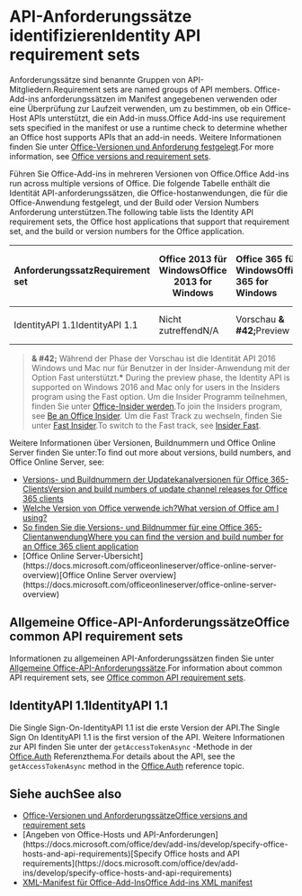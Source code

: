 # <a name="identity-api-requirement-sets"></a><span data-ttu-id="bb742-101">API-Anforderungssätze identifizieren</span><span class="sxs-lookup"><span data-stu-id="bb742-101">Identity API requirement sets</span></span>

<span data-ttu-id="bb742-102">Anforderungssätze sind benannte Gruppen von API-Mitgliedern.</span><span class="sxs-lookup"><span data-stu-id="bb742-102">Requirement sets are named groups of API members.</span></span> <span data-ttu-id="bb742-103">Office-Add-ins anforderungssätzen im Manifest angegebenen verwenden oder eine Überprüfung zur Laufzeit verwenden, um zu bestimmen, ob ein Office-Host APIs unterstützt, die ein Add-in muss.</span><span class="sxs-lookup"><span data-stu-id="bb742-103">Office Add-ins use requirement sets specified in the manifest or use a runtime check to determine whether an Office host supports APIs that an add-in needs.</span></span> <span data-ttu-id="bb742-104">Weitere Informationen finden Sie unter [Office-Versionen und Anforderung festgelegt](https://docs.microsoft.com/office/dev/add-ins/develop/office-versions-and-requirement-sets).</span><span class="sxs-lookup"><span data-stu-id="bb742-104">For more information, see [Office versions and requirement sets](https://docs.microsoft.com/office/dev/add-ins/develop/office-versions-and-requirement-sets).</span></span>

<span data-ttu-id="bb742-105">Führen Sie Office-Add-ins in mehreren Versionen von Office.</span><span class="sxs-lookup"><span data-stu-id="bb742-105">Office Add-ins run across multiple versions of Office.</span></span> <span data-ttu-id="bb742-106">Die folgende Tabelle enthält die Identität API-anforderungssätzen, die Office-hostanwendungen, die für die Office-Anwendung festgelegt, und der Build oder Version Numbers Anforderung unterstützen.</span><span class="sxs-lookup"><span data-stu-id="bb742-106">The following table lists the Identity API requirement sets, the Office host applications that support that requirement set, and the build or version numbers for the Office application.</span></span>

|  <span data-ttu-id="bb742-107">Anforderungssatz</span><span class="sxs-lookup"><span data-stu-id="bb742-107">Requirement set</span></span>  | <span data-ttu-id="bb742-108">Office 2013 für Windows</span><span class="sxs-lookup"><span data-stu-id="bb742-108">Office 2013 for Windows</span></span> | <span data-ttu-id="bb742-109">Office 365 für Windows</span><span class="sxs-lookup"><span data-stu-id="bb742-109">Office 365 for Windows</span></span>   |  <span data-ttu-id="bb742-110">Office 365 für iPad</span><span class="sxs-lookup"><span data-stu-id="bb742-110">Office 365 for iPad</span></span>  |  <span data-ttu-id="bb742-111">Office 365 für Mac</span><span class="sxs-lookup"><span data-stu-id="bb742-111">Office 365 for Mac</span></span>  | <span data-ttu-id="bb742-112">Office Online</span><span class="sxs-lookup"><span data-stu-id="bb742-112">Office Online</span></span>  | <span data-ttu-id="bb742-113">SharePoint Online</span><span class="sxs-lookup"><span data-stu-id="bb742-113">SharePoint Online</span></span> | <span data-ttu-id="bb742-114">OneDrive.com</span><span class="sxs-lookup"><span data-stu-id="bb742-114">OneDrive.com</span></span> |<span data-ttu-id="bb742-115">Outlook.com und Exchange Online</span><span class="sxs-lookup"><span data-stu-id="bb742-115">Outlook.com & Exchange Online</span></span>|
|:-----|-----|:-----|:-----|:-----|:-----|:-----|:-----|:-----|
| <span data-ttu-id="bb742-116">IdentityAPI 1.1</span><span class="sxs-lookup"><span data-stu-id="bb742-116">IdentityAPI 1.1</span></span>  | <span data-ttu-id="bb742-117">Nicht zutreffend</span><span class="sxs-lookup"><span data-stu-id="bb742-117">N/A</span></span> | <span data-ttu-id="bb742-118">Vorschau **& #42;**</span><span class="sxs-lookup"><span data-stu-id="bb742-118">Preview **&#42;**</span></span> | <span data-ttu-id="bb742-119">Bald verfügbar</span><span class="sxs-lookup"><span data-stu-id="bb742-119">Coming soon</span></span> | <span data-ttu-id="bb742-120">Vorschau **& #42;**</span><span class="sxs-lookup"><span data-stu-id="bb742-120">Preview **&#42;**</span></span>| <span data-ttu-id="bb742-121">Verfügbar</span><span class="sxs-lookup"><span data-stu-id="bb742-121">Available</span></span> | <span data-ttu-id="bb742-122">Verfügbar</span><span class="sxs-lookup"><span data-stu-id="bb742-122">Available</span></span>| <span data-ttu-id="bb742-123">Bald verfügbar</span><span class="sxs-lookup"><span data-stu-id="bb742-123">Coming soon</span></span> | <span data-ttu-id="bb742-124">Bald verfügbar</span><span class="sxs-lookup"><span data-stu-id="bb742-124">Coming soon</span></span> |

> <span data-ttu-id="bb742-125">**& #42;** Während der Phase der Vorschau ist die Identität API 2016 Windows und Mac nur für Benutzer in der Insider-Anwendung mit der Option Fast unterstützt.</span><span class="sxs-lookup"><span data-stu-id="bb742-125">**&#42;** During the preview phase, the Identity API is supported on Windows 2016 and Mac only for users in the Insiders program using the Fast option.</span></span> <span data-ttu-id="bb742-126">Um die Insider Programm teilnehmen, finden Sie unter [Office-Insider werden](https://products.office.com/office-insider?tab=tab-1).</span><span class="sxs-lookup"><span data-stu-id="bb742-126">To join the Insiders program, see [Be an Office Insider](https://products.office.com/office-insider?tab=tab-1).</span></span> <span data-ttu-id="bb742-127">Um die Fast Track zu wechseln, finden Sie unter [Fast Insider](https://answers.microsoft.com/en-us/msoffice/forum/msoffice_officeinsider-mso_win10-msoinsider_reg/its-here-office-insider-fast-for-office-2016-on/dbe8e7bb-9523-44a4-948b-9436fedfd961).</span><span class="sxs-lookup"><span data-stu-id="bb742-127">To switch to the Fast track, see [Insider Fast](https://answers.microsoft.com/en-us/msoffice/forum/msoffice_officeinsider-mso_win10-msoinsider_reg/its-here-office-insider-fast-for-office-2016-on/dbe8e7bb-9523-44a4-948b-9436fedfd961).</span></span>

<span data-ttu-id="bb742-128">Weitere Informationen über Versionen, Buildnummern und Office Online Server finden Sie unter:</span><span class="sxs-lookup"><span data-stu-id="bb742-128">To find out more about versions, build numbers, and Office Online Server, see:</span></span>

- [<span data-ttu-id="bb742-129">Versions- und Buildnummern der Updatekanalversionen für Office 365-Clients</span><span class="sxs-lookup"><span data-stu-id="bb742-129">Version and build numbers of update channel releases for Office 365 clients</span></span>](https://support.office.com/article/version-and-build-numbers-of-update-channel-releases-ae942449-1fca-4484-898b-a933ea23def7)
- [<span data-ttu-id="bb742-130">Welche Version von Office verwende ich?</span><span class="sxs-lookup"><span data-stu-id="bb742-130">What version of Office am I using?</span></span>](https://support.office.com/article/What-version-of-Office-am-I-using-932788b8-a3ce-44bf-bb09-e334518b8b19)
- [<span data-ttu-id="bb742-131">So finden Sie die Versions- und Bildnummer für eine Office 365-Clientanwendung</span><span class="sxs-lookup"><span data-stu-id="bb742-131">Where you can find the version and build number for an Office 365 client application</span></span>](https://support.office.com/article/version-and-build-numbers-of-update-channel-releases-ae942449-1fca-4484-898b-a933ea23def7)
- <span data-ttu-id="bb742-132">
  [Office Online Server-Übersicht](https://docs.microsoft.com/officeonlineserver/office-online-server-overview)</span><span class="sxs-lookup"><span data-stu-id="bb742-132">[Office Online Server overview](https://docs.microsoft.com/officeonlineserver/office-online-server-overview)</span></span>

## <a name="office-common-api-requirement-sets"></a><span data-ttu-id="bb742-133">Allgemeine Office-API-Anforderungssätze</span><span class="sxs-lookup"><span data-stu-id="bb742-133">Office common API requirement sets</span></span>

<span data-ttu-id="bb742-134">Informationen zu allgemeinen API-Anforderungssätzen finden Sie unter [Allgemeine Office-API-Anforderungssätze](office-add-in-requirement-sets.md).</span><span class="sxs-lookup"><span data-stu-id="bb742-134">For information about common API requirement sets, see [Office common API requirement sets](office-add-in-requirement-sets.md).</span></span>

## <a name="identityapi-11"></a><span data-ttu-id="bb742-135">IdentityAPI 1.1</span><span class="sxs-lookup"><span data-stu-id="bb742-135">IdentityAPI 1.1</span></span> 

<span data-ttu-id="bb742-136">Die Single Sign-On-IdentityAPI 1.1 ist die erste Version der API.</span><span class="sxs-lookup"><span data-stu-id="bb742-136">The Single Sign On IdentityAPI 1.1 is the first version of the API.</span></span> <span data-ttu-id="bb742-137">Weitere Informationen zur API finden Sie unter der `getAccessTokenAsync` -Methode in der [Office.Auth](/javascript/api/office/office.auth) Referenzthema.</span><span class="sxs-lookup"><span data-stu-id="bb742-137">For details about the API, see the `getAccessTokenAsync` method in the [Office.Auth](/javascript/api/office/office.auth) reference topic.</span></span>

## <a name="see-also"></a><span data-ttu-id="bb742-138">Siehe auch</span><span class="sxs-lookup"><span data-stu-id="bb742-138">See also</span></span>

- [<span data-ttu-id="bb742-139">Office-Versionen und Anforderungssätze</span><span class="sxs-lookup"><span data-stu-id="bb742-139">Office versions and requirement sets</span></span>](https://docs.microsoft.com/office/dev/add-ins/develop/office-versions-and-requirement-sets)
- <span data-ttu-id="bb742-140">
  [Angeben von Office-Hosts und API-Anforderungen](https://docs.microsoft.com/office/dev/add-ins/develop/specify-office-hosts-and-api-requirements)</span><span class="sxs-lookup"><span data-stu-id="bb742-140">[Specify Office hosts and API requirements](https://docs.microsoft.com/office/dev/add-ins/develop/specify-office-hosts-and-api-requirements)</span></span>
- [<span data-ttu-id="bb742-141">XML-Manifest für Office-Add-Ins</span><span class="sxs-lookup"><span data-stu-id="bb742-141">Office Add-ins XML manifest</span></span>](https://docs.microsoft.com/office/dev/add-ins/develop/add-in-manifests)
